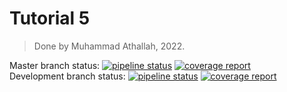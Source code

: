 # Tutorial 5

> Done by Muhammad Athallah, 2022.

Master branch status:
[![pipeline status][pipeline-master]][commits-master]
[![coverage report][coverage-master]][commits-master]
<br>
Development branch status:
[![pipeline status][pipeline-dev]][commits-dev]
[![coverage report][coverage-dev]][commits-dev]

[commits-master]: https://gitlab.cs.ui.ac.id/AdvProg/reguler-2022/student/kelas-b/2006527481-Muhammad-Athallah/tutorial-5/-/commits/master
[pipeline-master]: https://gitlab.cs.ui.ac.id/AdvProg/reguler-2022/student/kelas-b/2006527481-Muhammad-Athallah/tutorial-5/badges/master/pipeline.svg
[coverage-master]: https://gitlab.cs.ui.ac.id/AdvProg/reguler-2022/student/kelas-b/2006527481-Muhammad-Athallah/tutorial-5/badges/master/coverage.svg
[commits-dev]: https://gitlab.cs.ui.ac.id/AdvProg/reguler-2022/student/kelas-b/2006527481-Muhammad-Athallah/tutorial-5/-/commits/development
[pipeline-dev]: https://gitlab.cs.ui.ac.id/AdvProg/reguler-2022/student/kelas-b/2006527481-Muhammad-Athallah/tutorial-5/badges/development/pipeline.svg
[coverage-dev]: https://gitlab.cs.ui.ac.id/AdvProg/reguler-2022/student/kelas-b/2006527481-Muhammad-Athallah/tutorial-5/badges/development/coverage.svg
